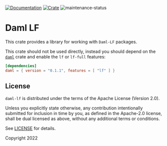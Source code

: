 [![Documentation](https://docs.rs/daml-lf/badge.svg)](https://docs.rs/daml-lf)
[![Crate](https://img.shields.io/crates/v/daml-lf.svg)](https://crates.io/crates/daml-lf)
![maintenance-status](https://img.shields.io/badge/maintenance-experimental-blue.svg)

# Daml LF

This crate provides a library for working with `Daml-LF` packages.

This crate should not be used directly, instead you should depend on the [`daml`](https://crates.io/crates/daml) crate
and enable the `lf` or `lf-full` features:

```toml
[dependencies]
daml = { version = "0.1.1", features = [ "lf" ] }
```

## License

`daml-lf` is distributed under the terms of the Apache License (Version 2.0).

Unless you explicitly state otherwise, any contribution intentionally submitted for inclusion in time by you, as defined
in the Apache-2.0 license, shall be dual licensed as above, without any additional terms or conditions.

See [LICENSE](LICENSE) for details.

Copyright 2022